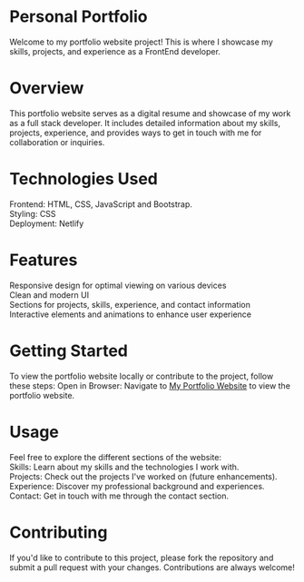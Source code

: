 <h1>Personal Portfolio</h1>
Welcome to my portfolio website project! This is where I showcase my skills, projects, and experience as a FrontEnd developer.
<h1>Overview</h1>
This portfolio website serves as a digital resume and showcase of my work as a full stack developer. It includes detailed information about my skills, projects, experience, and provides ways to get in touch with me for collaboration or inquiries.
<h1>Technologies Used</h1>
<span>Frontend: HTML, CSS, JavaScript and Bootstrap.</span><br>
Styling: CSS
<br>Deployment: Netlify
<h1>Features</h1>
Responsive design for optimal viewing on various devices<br>
Clean and modern UI<br>
Sections for projects, skills, experience, and contact information<br>
Interactive elements and animations to enhance user experience
<h1>Getting Started</h1>
To view the portfolio website locally or contribute to the project, follow these steps:
Open in Browser: Navigate to <a href="https://shankars.netlify.app/">My Portfolio Website</a> to view the portfolio website.
<h1>Usage</h1>
Feel free to explore the different sections of the website:<br>
Skills: Learn about my skills and the technologies I work with.<br>
Projects: Check out the projects I've worked on (future enhancements).<br>
Experience: Discover my professional background and experiences.<br>
Contact: Get in touch with me through the contact section.
<h1>Contributing</h1>
If you'd like to contribute to this project, please fork the repository and submit a pull request with your changes. Contributions are always welcome!

